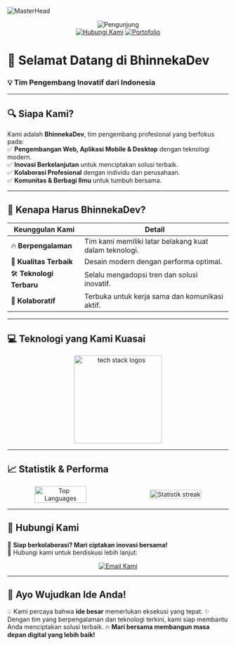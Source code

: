 ![MasterHead](https://repository-images.githubusercontent.com/588181932/e36ec678-7984-4cdd-8e4c-a3932772ff8e)

<div align="center">
  <img src="https://komarev.com/ghpvc/?username=BhinnekaDev&label=Pengunjung&color=yellowgreen&style=flat-square" alt="Pengunjung" />
</div>

<div align="center">
  <a href="https://wa.me/+6281217044800" target="_blank"><img src="https://img.shields.io/badge/Hubungi%20Kami-WhatsApp-green?style=for-the-badge&logo=whatsapp" alt="Hubungi Kami" /></a>
  <a href="https://bhinneka-dev.vercel.app/" target="_blank"><img src="https://img.shields.io/badge/Portofolio%20Kami-Situs-orange?style=for-the-badge&logo=github" alt="Portofolio" /></a>
</div>

# 🚀 **Selamat Datang di BhinnekaDev**  
### **💡 Tim Pengembang Inovatif dari Indonesia**

---

## 🔍 **Siapa Kami?**  
Kami adalah **BhinnekaDev**, tim pengembang profesional yang berfokus pada:  
✅ **Pengembangan Web, Aplikasi Mobile & Desktop** dengan teknologi modern.  
✅ **Inovasi Berkelanjutan** untuk menciptakan solusi terbaik.  
✅ **Kolaborasi Profesional** dengan individu dan perusahaan.  
✅ **Komunitas & Berbagi Ilmu** untuk tumbuh bersama.  

---

## 🎯 **Kenapa Harus BhinnekaDev?**  
| **Keunggulan Kami** | **Detail** |
|--------------------|---------------------------------|
| 🔥 **Berpengalaman** | Tim kami memiliki latar belakang kuat dalam teknologi. |
| 🎨 **Kualitas Terbaik** | Desain modern dengan performa optimal. |
| 🛠️ **Teknologi Terbaru** | Selalu mengadopsi tren dan solusi inovatif. |
| 🤝 **Kolaboratif** | Terbuka untuk kerja sama dan komunikasi aktif. |

---

## 💻 **Teknologi yang Kami Kuasai**  
<div align="center"> 
  <img src="https://skillicons.dev/icons?i=ts,js,react,firebase,php,mysql,nextjs,nodejs,sass,html,css,tailwind,bootstrap,git,laravel,supabase,docker,postman" height="200" alt="tech stack logos" /> 
</div>

---

## 📈 **Statistik & Performa**  
<div align="center" style="display: flex; justify-content: center; align-items: center; gap: 20px;">
  <img src="https://github-readme-stats.vercel.app/api/top-langs?username=BhinnekaDev&locale=en&layout=compact&theme=light&hide_border=true" alt="Top Languages" width="49%" />
  <img src="https://streak-stats.demolab.com?user=BhinnekaDev&locale=en&mode=daily&theme=light&hide_border=false&border_radius=5&order=3" alt="Statistik streak" width="49%" />
</div>

---

## 📩 **Hubungi Kami**  
🚀 **Siap berkolaborasi? Mari ciptakan inovasi bersama!**  
📌 Hubungi kami untuk berdiskusi lebih lanjut:
<div align="center">
  <a href="mailto:bhinnekadev24@gmail.com" target="_blank">
    <img src="https://img.shields.io/badge/Contact-Email-red?style=for-the-badge&logo=gmail&logoColor=white" alt="Email Kami" />
  </a>
</div>

---

## 🌟 **Ayo Wujudkan Ide Anda!**  
💡 Kami percaya bahwa **ide besar** memerlukan eksekusi yang tepat. 
✨ Dengan tim yang berpengalaman dan teknologi terkini, kami siap membantu Anda menciptakan solusi terbaik.
🔥 **Mari bersama membangun masa depan digital yang lebih baik!**

